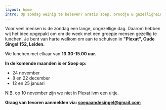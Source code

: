 ```yaml
---
layout: home
intro: Op zondag weinig te beleven? Gratis soep, broodje & gezelligheid!
---
```

Voor veel mensen is de zondag een lange, ongezellige dag. Daarom hebben wij het idee opgepakt om om de week met een groepje mensen gezellig te lunchen. Je bent van harte welkom om aan te schuiven in **"Plexat", Oude Singel 152, Leiden.**

We lunchen met elkaar van **13.30-15.00 uur.**

**In de komende maanden is er Soep op:**

* 2﻿4 november
* 8﻿ en 22 december
* 1﻿2 en 25 januari

N.B. op 10 november zijn we niet in Plexat ivm een uitje.

**Graag van tevoren aanmelden via: [soepaandesingel@gmail.com](mailto:soepaandesingel@gmail.com)**